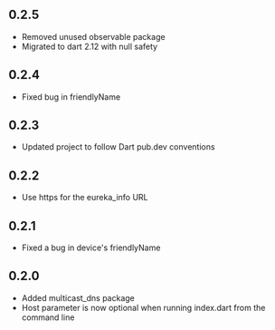 ## 0.2.5
* Removed unused observable package
* Migrated to dart 2.12 with null safety

## 0.2.4
* Fixed bug in friendlyName

## 0.2.3
* Updated project to follow Dart pub.dev conventions

## 0.2.2
* Use https for the eureka_info URL

## 0.2.1
* Fixed a bug in device's friendlyName

## 0.2.0
* Added multicast_dns package
* Host parameter is now optional when running index.dart from the command line
